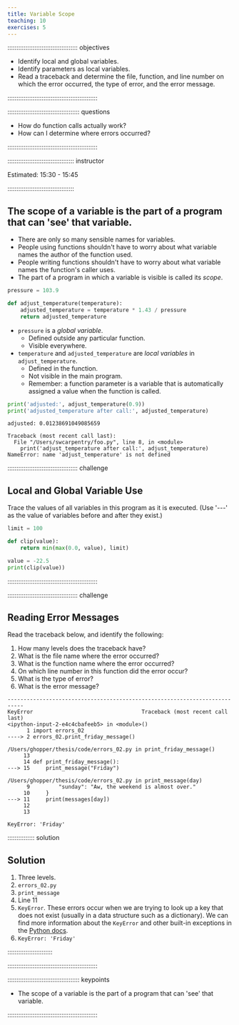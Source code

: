 ```yaml
---
title: Variable Scope
teaching: 10
exercises: 5
---
```


::::::::::::::::::::::::::::::::::::::: objectives

- Identify local and global variables.
- Identify parameters as local variables.
- Read a traceback and determine the file, function, and line number on which the error occurred, the type of error, and the error message.

::::::::::::::::::::::::::::::::::::::::::::::::::

:::::::::::::::::::::::::::::::::::::::: questions

- How do function calls actually work?
- How can I determine where errors occurred?

::::::::::::::::::::::::::::::::::::::::::::::::::

::::::::::::::::::::::::::::::::::::: instructor

Estimated: 15:30 - 15:45

:::::::::::::::::::::::::::::::::::::

## The scope of a variable is the part of a program that can 'see' that variable.

- There are only so many sensible names for variables.
- People using functions shouldn't have to worry about
  what variable names the author of the function used.
- People writing functions shouldn't have to worry about
  what variable names the function's caller uses.
- The part of a program in which a variable is visible is called its *scope*.

```python
pressure = 103.9

def adjust_temperature(temperature):
    adjusted_temperature = temperature * 1.43 / pressure
    return adjusted_temperature
```

- `pressure` is a *global variable*.
  - Defined outside any particular function.
  - Visible everywhere.
- `temperature` and `adjusted_temperature` are *local variables* in `adjust_temperature`.
  - Defined in the function.
  - Not visible in the main program.
  - Remember: a function parameter is a variable
    that is automatically assigned a value when the function is called.

```python
print('adjusted:', adjust_temperature(0.9))
print('adjusted_temperature after call:', adjusted_temperature)
```

```output
adjusted: 0.01238691049085659
```

```error
Traceback (most recent call last):
  File "/Users/swcarpentry/foo.py", line 8, in <module>
    print('adjust_temperature after call:', adjust_temperature)
NameError: name 'adjust_temperature' is not defined
```

:::::::::::::::::::::::::::::::::::::::  challenge

## Local and Global Variable Use

Trace the values of all variables in this program as it is executed.
(Use '---' as the value of variables before and after they exist.)

```python
limit = 100

def clip(value):
    return min(max(0.0, value), limit)

value = -22.5
print(clip(value))
```

::::::::::::::::::::::::::::::::::::::::::::::::::

:::::::::::::::::::::::::::::::::::::::  challenge

## Reading Error Messages

Read the traceback below, and identify the following:

1. How many levels does the traceback have?
2. What is the file name where the error occurred?
3. What is the function name where the error occurred?
4. On which line number in this function did the error occur?
5. What is the type of error?
6. What is the error message?

```error
---------------------------------------------------------------------------
KeyError                                  Traceback (most recent call last)
<ipython-input-2-e4c4cbafeeb5> in <module>()
      1 import errors_02
----> 2 errors_02.print_friday_message()

/Users/ghopper/thesis/code/errors_02.py in print_friday_message()
     13
     14 def print_friday_message():
---> 15     print_message("Friday")

/Users/ghopper/thesis/code/errors_02.py in print_message(day)
      9         "sunday": "Aw, the weekend is almost over."
     10     }
---> 11     print(messages[day])
     12
     13

KeyError: 'Friday'
```

:::::::::::::::  solution

## Solution

1. Three levels.
2. `errors_02.py`
3. `print_message`
4. Line 11
5. `KeyError`. These errors occur when we are trying to look up a key that does not exist (usually in a data
  structure such as a dictionary). We can find more information about the `KeyError` and other built-in exceptions
  in the [Python docs](https://docs.python.org/3/library/exceptions.html#KeyError).
6. `KeyError: 'Friday'`



:::::::::::::::::::::::::

::::::::::::::::::::::::::::::::::::::::::::::::::

:::::::::::::::::::::::::::::::::::::::: keypoints

- The scope of a variable is the part of a program that can 'see' that variable.

::::::::::::::::::::::::::::::::::::::::::::::::::


